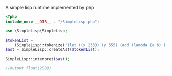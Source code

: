 
A simple lisp runtime implemented by php


```php
<?php
include_once __DIR__ . "/SimpleLisp.php";

use \SimpleLisp\SimpleLisp;

$tokenList =
    (SimpleLisp::tokenize('(let ((x 2333) (y 555) (add (lambda (a b) (+ a b 1)))) (print (add x y)))'));
$ast = SimpleLisp::createAst($tokenList);

SimpleLisp::interpret($ast);

//output float(2889)
```
